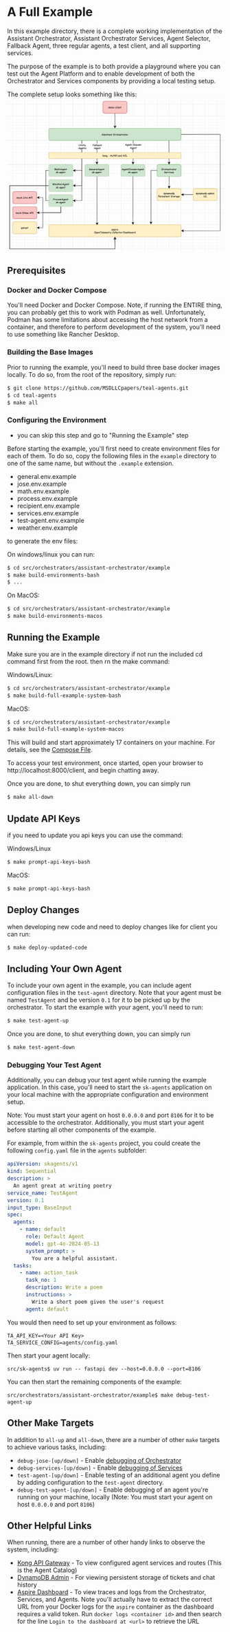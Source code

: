 # A Full Example
In this example directory, there is a complete working implementation of the
Assistant Orchestrator, Assistant Orchestrator Services, Agent Selector,
Fallback Agent, three regular agents, a test client, and all supporting
services.

The purpose of the example is to both provide a playground where you can test
out the Agent Platform and to enable development of both the Orchestrator and
Services components by providing a local testing setup.

The complete setup looks something like this:
![Example Architecture](/assets/example-arch.png)

## Prerequisites

### Docker and Docker Compose
You'll need Docker and Docker Compose. Note, if running the ENTIRE thing, you
can probably get this to work with Podman as well. Unfortunately, Podman has
some limitations about accessing the host network from a container, and
therefore to perform development of the system, you'll need to use something
like Rancher Desktop.

### Building the Base Images
Prior to running the example, you'll need to build three base docker images
locally. To do so, from the root of the repository, simply run:
```bash
$ git clone https://github.com/MSDLLCpapers/teal-agents.git
$ cd teal-agents
$ make all
```

### Configuring the Environment

- you can skip this step and go to "Running the Example" step

Before starting the example, you'll first need to create environment files for
each of them. To do so, copy the following files in the `example` directory to
one of the same name, but without the `.example` extension.
* general.env.example
* jose.env.example
* math.env.example
* process.env.example
* recipient.env.example
* services.env.example
* test-agent.env.example
* weather.env.example

to generate the env files:

On windows/linux you can run:

```bash
$ cd src/orchestrators/assistant-orchestrator/example
$ make build-environments-bash
$ ...
```

On MacOS:

```bash
$ cd src/orchestrators/assistant-orchestrator/example
$ make build-environments-macos

```

## Running the Example

Make sure you are in the example directory if not run the included cd command first from the root. then rn the make command:

Windows/Linux:

```bash
$ cd src/orchestrators/assistant-orchestrator/example
$ make build-full-example-system-bash
```

MacOS:

```bash
$ cd src/orchestrators/assistant-orchestrator/example
$ make build-full-example-system-macos
```

This will build and start approximately 17 containers on your machine. For
details, see the [Compose File](./compose.yaml).

To access your test environment, once started, open your browser to
http://localhost:8000/client, and begin chatting away.

Once you are done, to shut everything down, you can simply run

```bash
$ make all-down
```

## Update API Keys

if you need to update you api keys you can use the command:

Windows/Linux

```bash
$ make prompt-api-keys-bash
```

MacOS:

```bash
$ make prompt-api-keys-bash
```

## Deploy Changes

when developing new code and need to deploy changes like for client you can run:

```bash
$ make deploy-updated-code
```


## Including Your Own Agent
To include your own agent in the example, you can include agent configuration
files in the `test-agent` directory. Note that your agent must be named
`TestAgent` and be version `0.1` for it to be picked up by the orchestrator.
To start the example with your agent, you'll need to run:
```bash
$ make test-agent-up
```

Once you are done, to shut everything down, you can simply run
```bash
$ make test-agent-down
```

### Debugging Your Test Agent
Additionally, you can debug your test agent while running the example
application. In this case, you'll need to start the `sk-agents` application on
your local machine with the appropriate configuration and environment setup.

Note: You must start your agent on host `0.0.0.0` and port `8106` for it to be
accessible to the orchestrator. Additionally, you must start your agent before
starting all other components of the example.

For example, from within the `sk-agents` project, you could create the following
`config.yaml` file in the `agents` subfolder:
```yaml
apiVersion: skagents/v1
kind: Sequential
description: >
  An agent great at writing poetry
service_name: TestAgent
version: 0.1
input_type: BaseInput
spec:
  agents:
    - name: default
      role: Default Agent
      model: gpt-4o-2024-05-13
      system_prompt: >
        You are a helpful assistant.
  tasks:
    - name: action_task
      task_no: 1
      description: Write a poem
      instructions: >
        Write a short poem given the user's request
      agent: default
```

You would then need to set up your environment as follows:
```text
TA_API_KEY=<Your API Key>
TA_SERVICE_CONFIG=agents/config.yaml
```

Then start your agent locally:
```shell
src/sk-agents$ uv run -- fastapi dev --host=0.0.0.0 --port=8106
```

You can then start the remaining components of the example:
```shell
src/orchestrators/assistant-orchestrator/example$ make debug-test-agent-up
```

## Other Make Targets
In addition to `all-up` and `all-down`, there are a number of other `make`
targets to achieve various tasks, including:
* `debug-jose-[up/down]` - Enable [debugging of Orchestrator](../orchestrator/README.md)
* `debug-services-[up/down]` - Enable [debugging of Services](../services/README.md)
* `test-agent-[up/down]` - Enable testing of an additional agent you define by
  adding configuration to the `test-agent` directory.
* `debug-test-agent-[up/down]` - Enable debugging of an agent you're running
  on your machine, locally (Note: You must start your agent on host `0.0.0.0`
  and port `8106`)

## Other Helpful Links
When running, there are a number of other handy links to observe the system,
including:
* [Kong API Gateway](http://localhost:8002/) - To view configured agent services
  and routes (This is the Agent Catalog)
* [DynamoDB Admin](http://localhost:8400/) - For viewing persistent storage of
  tickets and chat history
* [Aspire Dashboard]() - To view traces and logs from the Orchestrator,
  Services, and Agents. Note you'll actually have to extract the correct URL
  from your Docker logs for the `aspire` container as the dashboard requires a
  valid token. Run `docker logs <container id>` and then search for the line
  `Login to the dashboard at <url>` to retrieve the URL